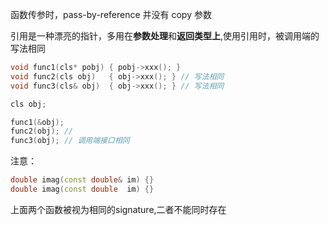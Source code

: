 函数传参时，pass-by-reference 并没有 copy 参数

引用是一种漂亮的指针，多用在**参数处理**和**返回类型上**,使用引用时，被调用端的写法相同

``` cpp
void func1(cls* pobj) { pobj->xxx(); }
void func2(cls obj)   { obj->xxx(); } // 写法相同
void func3(cls& obj)  { obj->xxx(); } // 写法相同

cls obj;

func1(&obj);
func2(obj); //
func3(obj); // 调用端接口相同
```

注意：

```cpp
double imag(const double& im) {}
double imag(const double  im) {} 
```

上面两个函数被视为相同的signature,二者不能同时存在


